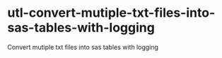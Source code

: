 # utl-convert-mutiple-txt-files-into-sas-tables-with-logging
Convert mutiple txt files into sas tables with logging
